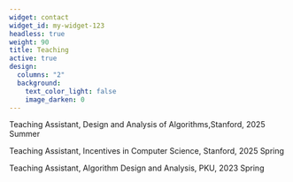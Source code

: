 ```yaml
---
widget: contact
widget_id: my-widget-123
headless: true
weight: 90
title: Teaching
active: true
design:
  columns: "2"
  background:
    text_color_light: false
    image_darken: 0
---
```


Teaching Assistant, Design and Analysis of Algorithms,Stanford, 2025 Summer

Teaching Assistant, Incentives in Computer Science, Stanford, 2025 Spring﻿

Teaching Assistant, Algorithm Design and Analysis, PKU, 2023 Spring﻿

